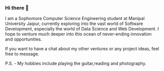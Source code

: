 ### Hi there 👋

I am a Sophomore Computer Science Engineering student at Manipal University Jaipur, currently exploring into the vast world of Software Development, especially the world of Data Science and Web Development. I hope to venture much deeper into this ocean of never-ending innovation and opportunities.

If you want to have a chat about my other ventures or any project ideas, feel free to message.

P.S. - My hobbies include playing the guitar,reading and photography.
<!--
**shuchitpant/shuchitpant** is a ✨ _special_ ✨ repository because its `README.md` (this file) appears on your GitHub profile.

Here are some ideas to get you started:

- 🔭 I’m currently working on ...
- 🌱 I’m currently learning ...
- 👯 I’m looking to collaborate on ...
- 🤔 I’m looking for help with ...
- 💬 Ask me about ...
- 📫 How to reach me: ...
- 😄 Pronouns: ...
- ⚡ Fun fact: ...
-->

